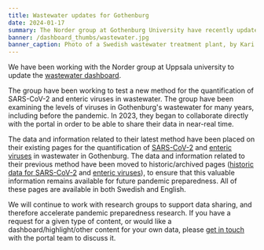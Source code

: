```yaml
---
title: Wastewater updates for Gothenburg
date: 2024-01-17
summary: The Norder group at Gothenburg University have recently updated their methods related to quantifying SARS-CoV-2 and enteric viruses in wastewater. Data collected using this new method are now available, and older data collected using their previous data have been moved to a 'historic' page.
banner: /dashboard_thumbs/wastewater.jpg
banner_caption: Photo of a Swedish wastewater treatment plant, by Kari Kohvakka (Stockholm Vatten).
---
```


We have been working with the Norder group at Uppsala university to update the [wastewater dashboard](/dashboards/wastewater/).

The group have been working to test a new method for the quantification of SARS-CoV-2 and enteric viruses in wastewater. The group have been examining the levels of viruses in Gothenburg's wastewater for many years, including before the pandemic. In 2023, they began to collaborate directly with the portal in order to be able to share their data in near-real time.

The data and information related to their latest method have been placed on their existing pages for the quantification of [SARS-CoV-2](/dashboards/wastewater/covid_quantification/covid_quant_gu/) and [enteric viruses](/dashboards/wastewater/enteric_quantification/) in wastewater in Gothenburg. The data and information related to their previous method have been moved to historic/archived pages ([historic data for SARS-CoV-2](/dashboards/wastewater/covid_quantification/historic_covid_gu/) and [enteric viruses](/dashboards/wastewater/enteric_quantification/historic_enteric_gu/)), to ensure that this valuable information remains available for future pandemic preparedness. All of these pages are available in both Swedish and English.

We will continue to work with research groups to support data sharing, and therefore accelerate pandemic preparedness research. If you have a request for a given type of content, or would like a dashboard/highlight/other content for your own data, please [get in touch](/contact/) with the portal team to discuss it.

